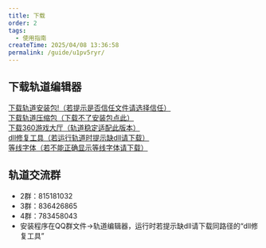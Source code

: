 ```yaml
---
title: 下载
order: 2
tags:
  - 使用指南
createTime: 2025/04/08 13:36:58
permalink: /guide/u1pv5ryr/
---
```


## 下载轨道编辑器
[下载轨道安装包!（若提示是否信任文件请选择信任）](https://doc.mstrack.cn/download/轨道编辑器v4.6.2安装包.exe)<br>
[下载轨道压缩包（下载不了安装包点此）](https://doc.mstrack.cn/download/轨道编辑器v4.6.2安装包.zip)<br>
[下载360游戏大厅（轨道稳定适配此版本）](https://doc.mstrack.cn/download/360game5_setup.exe)<br>
[dll修复工具（若运行轨道时提示缺dll请下载）](https://doc.mstrack.cn/download/dll修复工具.zip)<br>
[等线字体（若不能正确显示等线字体请下载）](https://doc.mstrack.cn/download/等线字体.zip)

## 轨道交流群
- 2群：815181032
- 3群：836426865
- 4群：783458043
- 安装程序在QQ群文件→轨道编辑器，运行时若提示缺dll请下载同路径的“dll修复工具”
